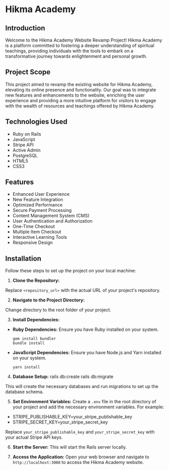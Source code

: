 # Hikma Academy 

## Introduction

Welcome to the Hikma Academy Website Revamp Project! Hikma Academy is a platform committed to fostering a deeper understanding of spiritual teachings, providing individuals with the tools to embark on a transformative journey towards enlightenment and personal growth.

## Project Scope

This project aimed to revamp the existing website for Hikma Academy, elevating its online presence and functionality. Our goal was to integrate new features and enhancements to the website, enriching the user experience and providing a more intuitive platform for visitors to engage with the wealth of resources and teachings offered by Hikma Academy.

## Technologies Used

- Ruby on Rails
- JavaScript
- Stripe API
- Active Admin
- PostgreSQL
- HTML5
- CSS3

## Features

- Enhanced User Experience
- New Feature Integration
- Optimized Performance
- Secure Payment Processing
- Content Management System (CMS)
- User Authentication and Authorization
- One-Time Checkout
- Multiple Item Checkout
- Interactive Learning Tools
- Responsive Design

## Installation

Follow these steps to set up the project on your local machine:

1. **Clone the Repository:**

Replace `<repository_url>` with the actual URL of your project's repository.

2. **Navigate to the Project Directory:**

Change directory to the root folder of your project.

3. **Install Dependencies:**
- **Ruby Dependencies:**
  Ensure you have Ruby installed on your system.
  ```
  gem install bundler
  bundle install
  ```
- **JavaScript Dependencies:**
  Ensure you have Node.js and Yarn installed on your system.
  ```
  yarn install
  ```

4. **Database Setup:**
rails db:create
rails db:migrate

This will create the necessary databases and run migrations to set up the database schema.

5. **Set Environment Variables:**
Create a `.env` file in the root directory of your project and add the necessary environment variables. For example:

- STRIPE_PUBLISHABLE_KEY=your_stripe_publishable_key
- STRIPE_SECRET_KEY=your_stripe_secret_key

Replace `your_stripe_publishable_key` and `your_stripe_secret_key` with your actual Stripe API keys.

6. **Start the Server:**
This will start the Rails server locally.

7. **Access the Application:**
Open your web browser and navigate to `http://localhost:3000` to access the Hikma Academy website.
